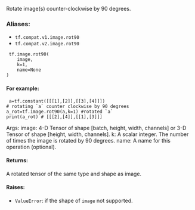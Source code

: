
Rotate image(s) counter-clockwise by 90 degrees.
### Aliases:
- `tf.compat.v1.image.rot90`
- `tf.compat.v2.image.rot90`

```
 tf.image.rot90(
    image,
    k=1,
    name=None
)
```
#### For example:

```
 a=tf.constant([[[1],[2]],[[3],[4]]])
# rotating `a` counter clockwise by 90 degrees
a_rot=tf.image.rot90(a,k=1) #rotated `a`
print(a_rot) # [[[2],[4]],[[1],[3]]]
```

Args: image: 4-D Tensor of shape [batch, height, width, channels] or 3-D Tensor of shape [height, width, channels]. k: A scalar integer. The number of times the image is rotated by 90 degrees. name: A name for this operation (optional).
#### Returns:

A rotated tensor of the same type and shape as image.
#### Raises:
- `ValueError`: if the shape of `image` not supported.
